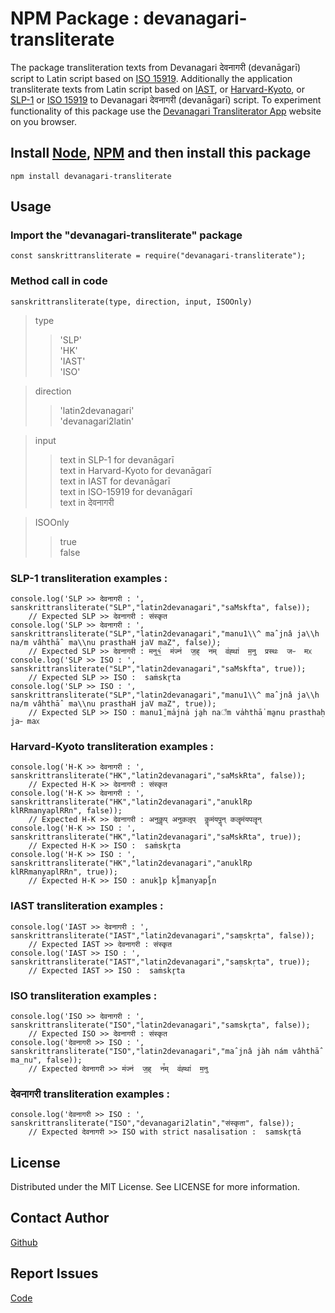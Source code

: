 # NPM Package : devanagari-transliterate
The package transliteration texts from Devanagari देवनागरी (devanāgarī) script to Latin script based on [ISO 15919](https://en.wikipedia.org/wiki/ISO_15919). Additionally the application transliterate texts from Latin script based on [IAST](https://en.wikipedia.org/wiki/International_Alphabet_of_Sanskrit_Transliteration), or [Harvard-Kyoto](https://en.wikipedia.org/wiki/Harvard-Kyoto), or [SLP-1](https://en.wikipedia.org/wiki/SLP1) or [ISO 15919](https://en.wikipedia.org/wiki/ISO_15919) to Devanagari देवनागरी (devanāgarī) script. To experiment functionality of this package use the [Devanagari Transliterator App](https://vyshantha.github.io/devanagaritransliterate/) website on you browser.

## Install [Node](https://nodejs.org/en/download), [NPM](https://docs.npmjs.com/downloading-and-installing-node-js-and-npm) and then install this package
```npm install devanagari-transliterate```

## Usage
### Import the "devanagari-transliterate" package

```
const sanskrittransliterate = require("devanagari-transliterate");
```

### Method call in code 
```sanskrittransliterate(type, direction, input, ISOOnly)```
> type
>> 'SLP' \
>> 'HK' \
>> 'IAST' \
>> 'ISO'

> direction
>> 'latin2devanagari' \
>> 'devanagari2latin'

> input
>> text in SLP-1 for devanāgarī \
>> text in Harvard-Kyoto for devanāgarī \
>> text in IAST for devanāgarī \
>> text in ISO-15919 for devanāgarī \
>> text in देवनागरी

> ISOOnly
>> true \
>> false

### SLP-1 transliteration examples :

```
console.log('SLP >> देवनागरी : ', sanskrittransliterate("SLP","latin2devanagari","saMskfta", false));  
    // Expected SLP >> देवनागरी : संस्कृत
console.log('SLP >> देवनागरी : ', sanskrittransliterate("SLP","latin2devanagari","manu1\\^ maˆjnâ ja\\h na/m vâhthāˆ ma\\nu prasthaH jaV maZ", false)); 
    // Expected SLP >> देवनागरी : मनु१॒॑  म॑ज्न॑  ज॒ह्  न꣫म्  व॑ह्था॑  म॒नु  प्रस्थः  जᳶ  मᳵ
console.log('SLP >> ISO : ', sanskrittransliterate("SLP","latin2devanagari","saMskfta", true)); 
    // Expected SLP >> ISO :  saṁskr̥ta
console.log('SLP >> ISO : ', sanskrittransliterate("SLP","latin2devanagari","manu1\\^ maˆjnâ ja\\h na/m vâhthāˆ ma\\nu prasthaH jaV maZ", true)); 
    // Expected SLP >> ISO : manu1̱̍ ma̍jna̍ ja̱h na꣫m va̍hthā̍ ma̱nu prasthaḥ jaᳶ maᳵ
```

### Harvard-Kyoto transliteration examples :

```
console.log('H-K >> देवनागरी : ', sanskrittransliterate("HK","latin2devanagari","saMskRta", false)); 
    // Expected H-K >> देवनागरी : संस्कृत
console.log('H-K >> देवनागरी : ', sanskrittransliterate("HK","latin2devanagari","anuklRp klRRmanyaplRRn", false)); 
    // Expected H-K >> देवनागरी : अनुकॢप् अनुकलृप्  कॣमंयपॣन् कलॄमंयपलॄन्
console.log('H-K >> ISO : ', sanskrittransliterate("HK","latin2devanagari","saMskRta", true)); 
    // Expected H-K >> ISO :  saṁskr̥ta
console.log('H-K >> ISO : ', sanskrittransliterate("HK","latin2devanagari","anuklRp klRRmanyaplRRn", true)); 
    // Expected H-K >> ISO : anukl̥p kl̥̄manyapl̥̄n
```

### IAST transliteration examples :

```
console.log('IAST >> देवनागरी : ', sanskrittransliterate("IAST","latin2devanagari","saṃskṛta", false));  
    // Expected IAST >> देवनागरी : संस्कृत
console.log('IAST >> ISO : ', sanskrittransliterate("IAST","latin2devanagari","saṃskṛta", true)); 
    // Expected IAST >> ISO :  saṁskr̥ta
```

### ISO transliteration examples :

```
console.log('ISO >> देवनागरी : ', sanskrittransliterate("ISO","latin2devanagari","samskr̥ta", false));  
    // Expected ISO >> देवनागरी : संस्कृत
console.log('देवनागरी >> ISO : ', sanskrittransliterate("ISO","latin2devanagari","maˆjnâ jàh nám vâhthāˆ ma̲nu", false)); 
    // Expected देवनागरी >> म॑ज्न॑  ज॒ह्  न꣫म्  व॑ह्था॑  म॒नु
```

### देवनागरी transliteration examples :

```
console.log('देवनागरी >> ISO : ', sanskrittransliterate("ISO","devanagari2latin","संस्कृता", false)); 
    // Expected देवनागरी >> ISO with strict nasalisation :  samskr̥tā
```

## License
Distributed under the MIT License. See LICENSE for more information.

## Contact Author
[Github](https://github.com/Vyshantha)

## Report Issues
[Code](https://github.com/Vyshantha/devanagari-transliterate)
